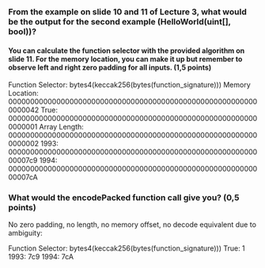 ### From the example on slide 10 and 11 of Lecture 3, what would be the output for the second example (HelloWorld(uint[], bool))?

#### You can calculate the function selector with the provided algorithm on slide 11. For the memory location, you can make it up but remember to observe left and right zero padding for all inputs. (1,5 points)

Function Selector: bytes4(keccak256(bytes(function_signature)))
Memory Location: 0000000000000000000000000000000000000000000000000000000000000042
True: 0000000000000000000000000000000000000000000000000000000000000001
Array Length: 0000000000000000000000000000000000000000000000000000000000000002
1993: 00000000000000000000000000000000000000000000000000000000000007c9
1994: 00000000000000000000000000000000000000000000000000000000000007cA

### What would the encodePacked function call give you? (0,5 points)
No zero padding, no length, no memory offset, no decode equivalent due to ambiguity:

Function Selector: bytes4(keccak256(bytes(function_signature)))
True: 1
1993: 7c9
1994: 7cA